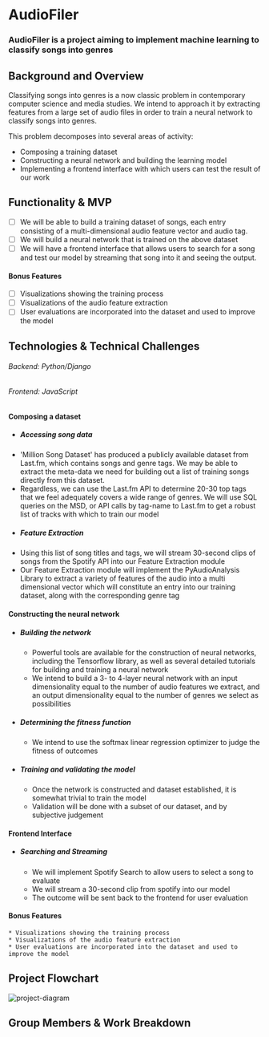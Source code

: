 # AudioFiler

### AudioFiler is a project aiming to implement machine learning to classify songs into genres

## Background and Overview

Classifying songs into genres is a now classic problem in contemporary computer science and media studies. We intend to approach it by extracting features from a large set of audio files in order to train a neural network to classify songs into genres.

This problem decomposes into several areas of activity:
  * Composing a training dataset
  * Constructing a neural network and building the learning model
  * Implementing a frontend interface with which users can test the result of our work

## Functionality & MVP

   - [ ] We will be able to build a training dataset of songs, each entry consisting of a multi-dimensional audio feature vector and audio tag.
   - [ ] We will build a neural network that is trained on the above dataset
   - [ ] We will have a frontend interface that allows users to search for a song and test our model by streaming that song into it and seeing the output.

#### Bonus Features
   - [ ] Visualizations showing the training process
   - [ ] Visualizations of the audio feature extraction
   - [ ] User evaluations are incorporated into the dataset and used to improve the model

## Technologies & Technical Challenges
  ###### Backend: Python/Django
  ###### Frontend: JavaScript

#### Composing a dataset
  + ##### Accessing song data
   - 'Million Song Dataset' has produced a publicly available dataset from Last.fm, which contains songs and genre tags. We may be able to extract the meta-data we need for building out a list of training songs directly from this dataset.
   - Regardless, we can use the Last.fm API to determine 20-30 top tags that we feel adequately covers a wide range of genres. We will use SQL queries on the MSD, or API calls by tag-name to Last.fm to get a robust list of tracks with which to train our model

  + ##### Feature Extraction
   - Using this list of song titles and tags, we will stream 30-second clips of songs from the Spotify API into our Feature Extraction module
   - Our Feature Extraction module will implement the PyAudioAnalysis Library to extract a variety of features of the audio into a multi dimensional vector which will constitute an entry into our training dataset, along with the corresponding genre tag

#### Constructing the neural network
  + ##### Building the network
    - Powerful tools are available for the construction of neural networks, including the Tensorflow library, as well as several detailed tutorials for building and training a neural network
    - We intend to build a 3- to 4-layer neural network with an input dimensionality equal to the number of audio features we extract, and an output dimensionality equal to the number of genres we select as possibilities
  + ##### Determining the fitness function
    - We intend to use the softmax linear regression optimizer to judge the fitness of outcomes
  + ##### Training and validating the model
    - Once the network is constructed and dataset established, it is somewhat trivial to train the model
    - Validation will be done with a subset of our dataset, and by subjective judgement

#### Frontend Interface
  + ##### Searching and Streaming
    - We will implement Spotify Search to allow users to select a song to evaluate
    - We will stream a 30-second clip from spotify into our model
    - The outcome will be sent back to the frontend for user evaluation

  #### Bonus Features
    * Visualizations showing the training process
    * Visualizations of the audio feature extraction
    * User evaluations are incorporated into the dataset and used to improve the model


## Project Flowchart

![project-diagram](./images/project-diagram.png)


## Group Members & Work Breakdown
